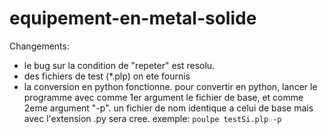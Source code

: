 # equipement-en-metal-solide
Changements:
* le bug sur la condition de "repeter" est resolu.
* des fichiers de test (\*.plp) on ete fournis
* la conversion en python fonctionne.
  pour convertir en python, lancer le programme avec comme 1er argument le fichier de base, et comme 2eme argument "-p". un fichier de nom identique a celui de base mais avec l'extension .py sera cree.
  exemple: `poulpe testSi.plp -p`
